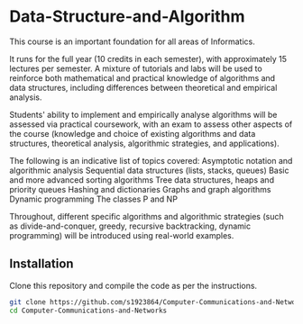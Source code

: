 # Data-Structure-and-Algorithm

This course is an important foundation for all areas of Informatics.

It runs for the full year (10 credits in each semester), with approximately 15 lectures per semester. A mixture of tutorials and labs will be used to reinforce both mathematical and practical knowledge of algorithms and data structures, including differences between theoretical and empirical analysis.

Students' ability to implement and empirically analyse algorithms will be assessed via practical coursework, with an exam to assess other aspects of the course (knowledge and choice of existing algorithms and data structures, theoretical analysis, algorithmic strategies, and applications).

The following is an indicative list of topics covered:
Asymptotic notation and algorithmic analysis
Sequential data structures (lists, stacks, queues)
Basic and more advanced sorting algorithms
Tree data structures, heaps and priority queues
Hashing and dictionaries
Graphs and graph algorithms
Dynamic programming
The classes P and NP

Throughout, different specific algorithms and algorithmic strategies (such as divide-and-conquer, greedy, recursive backtracking, dynamic programming) will be introduced using real-world examples.


## Installation

Clone this repository and compile the code as per the instructions.

```bash
git clone https://github.com/s1923864/Computer-Communications-and-Networks.git
cd Computer-Communications-and-Networks
